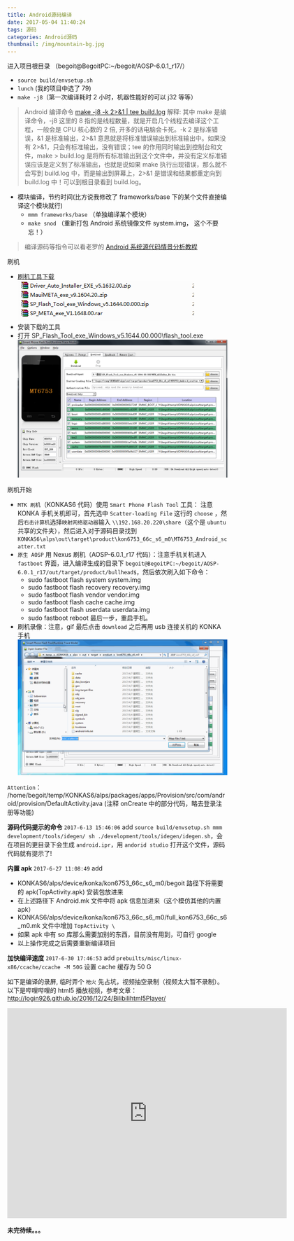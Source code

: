 ```yaml
---
title: Android源码编译
date: 2017-05-04 11:40:24
tags: 源码
categories: Android源码
thumbnail: /img/mountain-bg.jpg
---
```


进入项目根目录 （begoit@BegoitPC:~/begoit/AOSP-6.0.1_r17/）
- `source build/envsetup.sh`
- `lunch` (我的项目中选了 79)
- `make -j8`（第一次编译耗时 2 小时，机器性能好的可以 j32 等等）
 > Android 编译命令 [make -j8 -k 2>&1 | tee build.log](http://www.cnblogs.com/ifzy/p/3854560.html) 解释: 其中 make 是编译命令，-j8 这里的 8 指的是线程数量，就是开启几个线程去编译这个工程，一般会是 CPU 核心数的 2 倍, 开多的话电脑会卡死。-k 2 是标准错误，&1 是标准输出，2>&1 意思就是将标准错误输出到标准输出中。如果没有 2>&1，只会有标准输出，没有错误；tee 的作用同时输出到控制台和文件，make > build.log  是将所有标准输出到这个文件中，并没有定义标准错误应该是定义到了标准输出，也就是说如果 make 执行出现错误，那么就不会写到 build.log 中，而是输出到屏幕上，2>&1 是错误和结果都重定向到 build.log 中！可以到根目录看到 build.log。
- 模块编译，节约时间(比方说我修改了 frameworks/base 下的某个文件直接编译这个模块就行)
  - `mmm frameworks/base` （单独编译某个模块）
  - `make snod` （重新打包 Android 系统镜像文件 system.img， 这个不要忘！）
> 编译源码等指令可以看老罗的 [Android 系统源代码情景分析教程](http://0xcc0xcd.com/p/books/978-7-121-18108-5/c161.php)

刷机
- [刷机工具下载](https://share.weiyun.com/aef417d93a44dce31802087732ac4d8b)
![4个刷机工具](/img/刷机工具.png)
- 安装下载的工具
- 打开 SP_Flash_Tool_exe_Windows_v5.1644.00.000\flash_tool.exe
![flash_tool](/img/flash_tool.png)

刷机开始
-  `MTK 刷机`（KONKAS6 代码）使用 `Smart Phone Flash Tool` 工具： 注意 KONKA 手机关机即可，首先选中 `Scatter-loading File` 这行的 `choose` ，然后`右击计算机`选择`映射网络驱动器`输入 `\\192.168.20.220\share`（这个是 `ubuntu` 共享的文件夹），然后进入对于源码目录找到 `KONKAS6\alps\out\target\product\kon6753_66c_s6_m0\MT6753_Android_scatter.txt`
- `原生 AOSP` 用 Nexus 刷机（AOSP-6.0.1_r17 代码）：注意手机关机进入 `fastboot` 界面，进入编译生成的目录下 `begoit@BegoitPC:~/begoit/AOSP-6.0.1_r17/out/target/product/bullhead$`，然后依次刷入如下命令：
  - sudo fastboot flash system system.img
  - sudo fastboot flash recovery recovery.img
  - sudo fastboot flash vendor vendor.img
  - sudo fastboot flash cache cache.img
  - sudo fastboot flash userdata userdata.img
  - sudo fastboot reboot 最后一步，重启手机。
- 刷机录像：注意，gif 最后点击 `download` 之后再用 usb 连接关机的 KONKA 手机
![MTK刷机录制](/img/MTK刷机录制.gif)

`Attention`： /home/begoit/temp/KONKAS6/alps/packages/apps/Provision/src/com/android/provision/DefaultActivity.java (注释 onCreate 中的部分代码，略去登录注册等功能)

**源码代码提示的命令** `2017-6-13 15:46:06` add
`source build/envsetup.sh
mmm development/tools/idegen/
sh ./development/tools/idegen/idegen.sh`，会在项目的更目录下会生成 `android.ipr`，用 `andorid studio` 打开这个文件，源码代码就有提示了!

**内置 apk** `2017-6-27 11:08:49` add
- KONKAS6/alps/device/konka/kon6753_66c_s6_m0/begoit 路径下将需要的 apk(TopActivity.apk) 安装包放进来
- 在上述路径下 Android.mk 文件中将 apk 信息加进来（这个模仿其他的内置apk）
- KONKAS6/alps/device/konka/kon6753_66c_s6_m0/full_kon6753_66c_s6_m0.mk 文件中增加 `TopActivity \`
- 如果 apk 中有 so 库那么需要加别的东西，目前没有用到，可自行 google
- 以上操作完成之后需要重新编译项目

**加快编译速度** `2017-6-30 17:46:53` add
`prebuilts/misc/linux-x86/ccache/ccache -M 50G` 设置 cache 缓存为 50 G

如下是编译的录屏, 临时弄个 `枪火` 先占坑，视频抽空录制（视频太大暂不录制）。
以下是哔哩哔哩的 html5 播放视频，参考文章：http://login926.github.io/2016/12/24/Bilibilihtml5Player/ 
<iframe src="https://www.bilibili.com/html/html5player.html?cid=5465980&aid=3444552" width="640" height="480" frameborder="0" webkitallowfullscreen mozallowfullscreen allowfullscreen></iframe>


<!--宽占满，高度自适应。 poster 预加载显示的图像-->
<!--<video width="100%" height="auto" id="video" controls="" preload="none" 
      poster="http://media.w3.org/2010/05/sintel/poster.png">
      <source id="mp4" src="http://cn-fjxm2-dx-v-03.acgvideo.com/vg1/f/84/5465980-1.mp4?expires=1494488400&platform=html5&ssig=sFyLhO5klFhNKadv0P9gtA&oi=1968780062&nfa=fkYkF/LEe5xFyJPq/bZ9eQ==&dynamic=1&hfa=2066162576" type="video/mp4">
      <source id="webm" src="http://media.w3.org/2010/05/sintel/trailer.webm" type="video/webm">
      <source id="ogv" src="http://media.w3.org/2010/05/sintel/trailer.ogv" type="video/ogg">
</video>-->

**未完待续。。。**
